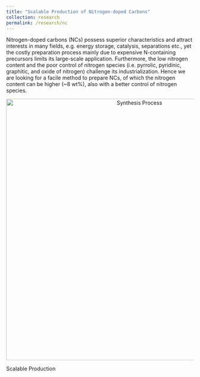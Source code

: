 ```yaml
---
title: "Scalable Production of Nitrogen-doped Carbons"
collection: research
permalink: /research/nc
---
```

Nitrogen-doped carbons (NCs) possess superior characteristics and attract interests in many fields, e.g. energy storage,
catalysis, separations etc., yet the costly preparation process mainly due to expensive N-containing precursors limits
its large-scale application. Furthermore, the low nitrogen content and the poor control of nitrogen species (i.e. pyrrolic,
pyridinic, graphitic, and oxide of nitrogen) challenge its industrialization. Hence we are looking for a facile method to prepare NCs, of which the nitrogen content can be higher (~8 wt%), also with a better control of nitrogen species.

 <div>
  <p align="center">
  <img src="https://raw.githubusercontent.com/Wenbin-Xu/Wenbin-Xu.github.io/master/images/scalable.png?raw=true" alt="Synthesis Process" style="width: 700px;"/> 
</p>
  <p>Scalable Production</p>
 </div>

